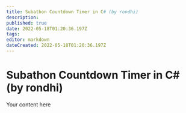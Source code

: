 ```yaml
---
title: Subathon Countdown Timer in C# (by rondhi)
description: 
published: true
date: 2022-05-18T01:20:36.197Z
tags: 
editor: markdown
dateCreated: 2022-05-18T01:20:36.197Z
---
```


# Subathon Countdown Timer in C# (by rondhi)
Your content here